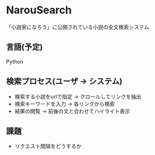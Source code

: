 # NarouSearch
「小説家になろう」に公開されている小説の全文検索システム

## 言語(予定)
Python

## 検索プロセス(ユーザ -> システム)
* 検索する小説をurlで指定 -> クロールしてリンクを抽出
* 検索キーワードを入力 -> 各リンクから検索
* 結果の閲覧 -> 前後の文と合わせてハイライト表示

## 課題
* リクエスト間隔をどうするか
